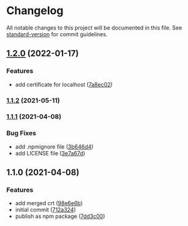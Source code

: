 # Changelog

All notable changes to this project will be documented in this file. See [standard-version](https://github.com/conventional-changelog/standard-version) for commit guidelines.

## [1.2.0](https://github.com/labor-digital/ssl-certs/compare/v1.1.2...v1.2.0) (2022-01-17)


### Features

* add certificate for localhost ([7a8ec02](https://github.com/labor-digital/ssl-certs/commit/7a8ec02a3174047f63b0973a2a845e7c53b4f37b))

### [1.1.2](https://github.com/labor-digital/ssl-certs/compare/v1.1.1...v1.1.2) (2021-05-11)

### [1.1.1](https://github.com/labor-digital/ssl-certs/compare/v1.1.0...v1.1.1) (2021-04-08)


### Bug Fixes

* add .npmignore file ([3b646d4](https://github.com/labor-digital/ssl-certs/commit/3b646d4e5abc30fcf17afefaf40a4d84eb1451a5))
* add LICENSE file ([3e7a67d](https://github.com/labor-digital/ssl-certs/commit/3e7a67d944aa5c9f9159b9d761008f44135c0739))

## 1.1.0 (2021-04-08)


### Features

* add merged crt ([98e6e6b](https://github.com/labor-digital/ssl-certs/commit/98e6e6b1bc4e1c4357bcca142de420ab7c1c3689))
* initial commit ([712a324](https://github.com/labor-digital/ssl-certs/commit/712a3249953450342b04f744e83dc00795281e50))
* publish as npm package ([7dd3c00](https://github.com/labor-digital/ssl-certs/commit/7dd3c002b1899d75ce134d1524343ecc20649b15))
